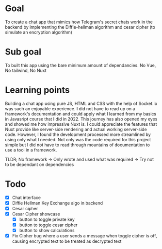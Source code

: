 # Goal 
To create a chat app that mimics how Telegram's secret chats work in the backend by implementing the Diffie-hellman algorithm and cesar cipher (to simulate an encryption algorithm)

# Sub goal
To built this app using the bare minimum amount of dependancies. No Vue, No tailwind, No Nuxt

# Learning points
Building a chat app using pure JS, HTML and CSS with the help of Socket.io was such an enjoyable experience. I did not have to read up on a framework's documentation and could apply what I learned from my basics in Javasript course that I did in 2022. This journey has also opened my eyes and showed me how impressive Nuxt is. I could appreciate the features that Nuxt provide like server-side rendering and actual working server-side code. However, I found the development processed more streamlined by using only what I needed. Not only was the code required for this project simple but I did not have to read through mountains of documentation to use a tool in a framework. 

TLDR; No framework -> Only wrote and used what was required -> Try not to be dependant on dependencies 


# Todo
- [x] Chat interface
- [x] Diffie Hellman Key Exchange algo in backend
- [x] Cesar cipher  
- [x] Cesar Cipher showcase
    - [x] button to toggle private key
    - [X] button to toggle cesar cipher
    - [x] button to show calculations
- [x] Fix Cipher bug where a user sends a message when toggle cipher is off, causing encrypted text to be treated as decrypted text
